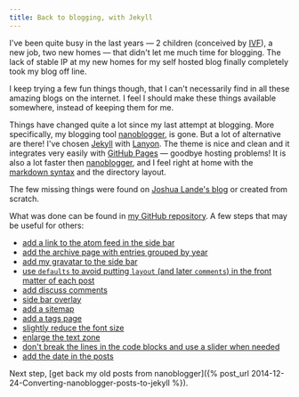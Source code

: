 ```yaml
---
title: Back to blogging, with Jekyll
---
```


I've been quite busy in the last years — 2 children (conceived by [IVF](http://en.wikipedia.org/wiki/In_vitro_fertilisation)),
a new job, two new homes — that didn't let me much time for blogging. The lack of stable IP at my new homes
for my self hosted blog finally completely took my blog off line.

I keep trying a few fun things though, that I can't necessarily find in all these
amazing blogs on the internet. I feel I should make these things available
somewhere, instead of keeping them for me.

Things have changed quite a lot since my last attempt at blogging. More
specifically, my blogging tool [nanoblogger], is gone.
But a lot of alternative are there! I've chosen [Jekyll]
with [Lanyon]. The theme is nice and clean and it integrates very easily with
[GitHub Pages] — goodbye hosting problems!
It is also a lot faster then [nanoblogger], and I feel right at home with
the [markdown syntax] and the directory layout.

The few missing things were found on [Joshua Lande's blog] or created from scratch.

What was done can be found in [my GitHub repository].
A few steps that may be useful for others:

* [add a link to the atom feed in the side bar](https://github.com/glehmann/glehmann.github.io/commit/2a3e867)
* [add the archive page with entries grouped by year](https://github.com/glehmann/glehmann.github.io/commit/0157663)
* [add my gravatar to the side bar](https://github.com/glehmann/glehmann.github.io/commit/2bd8284)
* [use `defaults` to avoid putting `layout` (and later `comments`) in the front matter of each post](https://github.com/glehmann/glehmann.github.io/commit/ecf47bf)
* [add discuss comments](https://github.com/glehmann/glehmann.github.io/commit/a3da95c)
* [side bar overlay](https://github.com/glehmann/glehmann.github.io/commit/8d6b2cd)
* [add a sitemap](https://github.com/glehmann/glehmann.github.io/commit/6e824cb)
* [add a tags page](https://github.com/glehmann/glehmann.github.io/commit/0fa4566)
* [slightly reduce the font size](https://github.com/glehmann/glehmann.github.io/commit/c3ddccb)
* [enlarge the text zone](https://github.com/glehmann/glehmann.github.io/commit/acb27a9)
* [don't break the lines in the code blocks and use a slider when needed](https://github.com/glehmann/glehmann.github.io/commit/85a941d)
* [add the date in the posts](https://github.com/glehmann/glehmann.github.io/commit/fd81ed2)

Next step, [get back my old posts from nanoblogger]({% post_url 2014-12-24-Converting-nanoblogger-posts-to-jekyll %}).

[nanoblogger]: http://nanoblogger.sourceforge.net/
[Jekyll]: http://jekyllrb.com/
[Lanyon]: https://github.com/poole/lanyon
[markdown syntax]: http://daringfireball.net/projects/markdown/
[GitHub Pages]: https://pages.github.com/
[Joshua Lande's blog]: http://joshualande.com/jekyll-github-pages-poole/
[my GitHub repository]: https://github.com/glehmann/glehmann.github.io
